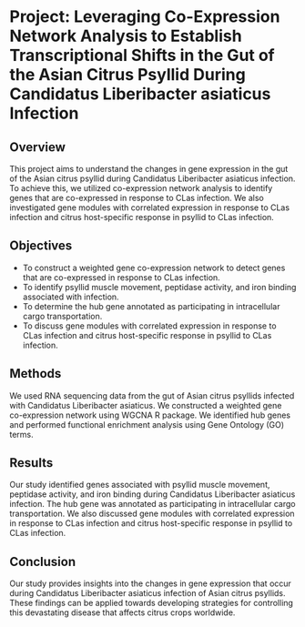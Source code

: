# Project: Leveraging Co-Expression Network Analysis to Establish Transcriptional Shifts in the Gut of the Asian Citrus Psyllid During Candidatus Liberibacter asiaticus Infection

## Overview
This project aims to understand the changes in gene expression in the gut of the Asian citrus psyllid during Candidatus Liberibacter asiaticus infection. To achieve this, we utilized co-expression network analysis to identify genes that are co-expressed in response to CLas infection. We also investigated gene modules with correlated expression in response to CLas infection and citrus host-specific response in psyllid to CLas infection.

## Objectives
- To construct a weighted gene co-expression network to detect genes that are co-expressed in response to CLas infection.
- To identify psyllid muscle movement, peptidase activity, and iron binding associated with infection.
- To determine the hub gene annotated as participating in intracellular cargo transportation.
- To discuss gene modules with correlated expression in response to CLas infection and citrus host-specific response in psyllid to CLas infection.

## Methods
We used RNA sequencing data from the gut of Asian citrus psyllids infected with Candidatus Liberibacter asiaticus. We constructed a weighted gene co-expression network using WGCNA R package. We identified hub genes and performed functional enrichment analysis using Gene Ontology (GO) terms.

## Results
Our study identified genes associated with psyllid muscle movement, peptidase activity, and iron binding during Candidatus Liberibacter asiaticus infection. The hub gene was annotated as participating in intracellular cargo transportation. We also discussed gene modules with correlated expression in response to CLas infection and citrus host-specific response in psyllid to CLas infection.

## Conclusion
Our study provides insights into the changes in gene expression that occur during Candidatus Liberibacter asiaticus infection of Asian citrus psyllids. These findings can be applied towards developing strategies for controlling this devastating disease that affects citrus crops worldwide.
